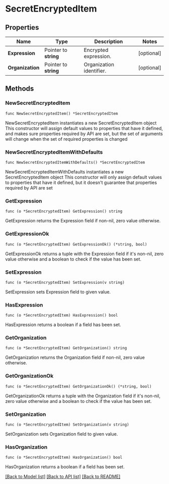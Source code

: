 # SecretEncryptedItem

## Properties

Name | Type | Description | Notes
------------ | ------------- | ------------- | -------------
**Expression** | Pointer to **string** | Encrypted expression. | [optional] 
**Organization** | Pointer to **string** | Organization identifier. | [optional] 

## Methods

### NewSecretEncryptedItem

`func NewSecretEncryptedItem() *SecretEncryptedItem`

NewSecretEncryptedItem instantiates a new SecretEncryptedItem object
This constructor will assign default values to properties that have it defined,
and makes sure properties required by API are set, but the set of arguments
will change when the set of required properties is changed

### NewSecretEncryptedItemWithDefaults

`func NewSecretEncryptedItemWithDefaults() *SecretEncryptedItem`

NewSecretEncryptedItemWithDefaults instantiates a new SecretEncryptedItem object
This constructor will only assign default values to properties that have it defined,
but it doesn't guarantee that properties required by API are set

### GetExpression

`func (o *SecretEncryptedItem) GetExpression() string`

GetExpression returns the Expression field if non-nil, zero value otherwise.

### GetExpressionOk

`func (o *SecretEncryptedItem) GetExpressionOk() (*string, bool)`

GetExpressionOk returns a tuple with the Expression field if it's non-nil, zero value otherwise
and a boolean to check if the value has been set.

### SetExpression

`func (o *SecretEncryptedItem) SetExpression(v string)`

SetExpression sets Expression field to given value.

### HasExpression

`func (o *SecretEncryptedItem) HasExpression() bool`

HasExpression returns a boolean if a field has been set.

### GetOrganization

`func (o *SecretEncryptedItem) GetOrganization() string`

GetOrganization returns the Organization field if non-nil, zero value otherwise.

### GetOrganizationOk

`func (o *SecretEncryptedItem) GetOrganizationOk() (*string, bool)`

GetOrganizationOk returns a tuple with the Organization field if it's non-nil, zero value otherwise
and a boolean to check if the value has been set.

### SetOrganization

`func (o *SecretEncryptedItem) SetOrganization(v string)`

SetOrganization sets Organization field to given value.

### HasOrganization

`func (o *SecretEncryptedItem) HasOrganization() bool`

HasOrganization returns a boolean if a field has been set.


[[Back to Model list]](../README.md#documentation-for-models) [[Back to API list]](../README.md#documentation-for-api-endpoints) [[Back to README]](../README.md)


